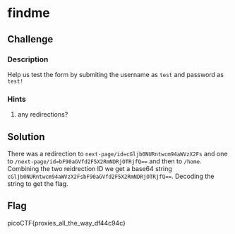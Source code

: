 # findme

## Challenge

### Description

Help us test the form by submiting the username as `test` and password as `test!`

### Hints

1. any redirections?

## Solution

There was a redirection to `next-page/id=cGljb0NURntwcm94aWVzX2Fs` and one to `/next-page/id=bF90aGVfd2F5X2RmNDRjOTRjfQ==` and then to `/home`. Combining the two reidrection ID we get a base64 string `cGljb0NURntwcm94aWVzX2FsbF90aGVfd2F5X2RmNDRjOTRjfQ==`. Decoding the string to get the flag.

## Flag

picoCTF{proxies_all_the_way_df44c94c}
